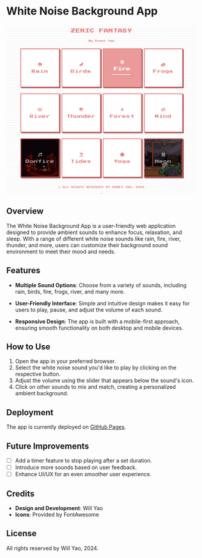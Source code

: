 # White Noise Background App

![White Noise Background App Screenshot](screenshots/screenshot.png) 

## Overview

The White Noise Background App is a user-friendly web application designed to provide ambient sounds to enhance focus, relaxation, and sleep. With a range of different white noise sounds like rain, fire, river, thunder, and more, users can customize their background sound environment to meet their mood and needs.

## Features

- **Multiple Sound Options**: Choose from a variety of sounds, including rain, birds, fire, frogs, river, and many more.
  
- **User-Friendly Interface**: Simple and intuitive design makes it easy for users to play, pause, and adjust the volume of each sound.
  
- **Responsive Design**: The app is built with a mobile-first approach, ensuring smooth functionality on both desktop and mobile devices.

## How to Use

1. Open the app in your preferred browser.
2. Select the white noise sound you'd like to play by clicking on the respective button.
3. Adjust the volume using the slider that appears below the sound's icon.
4. Click on other sounds to mix and match, creating a personalized ambient background.

## Deployment

The app is currently deployed on [GitHub Pages](https://willcoderhz.github.io/white-noise-app).

## Future Improvements

- [ ] Add a timer feature to stop playing after a set duration.
- [ ] Introduce more sounds based on user feedback.
- [ ] Enhance UI/UX for an even smoother user experience.

## Credits

- **Design and Development**: Will Yao
- **Icons**: Provided by FontAwesome

## License

All rights reserved by Will Yao, 2024.
